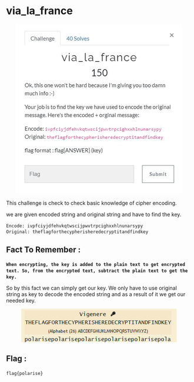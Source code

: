 # via_la_france 

<p align="center">
  <img  alt="via_la_france" src="https://github.com/VulnFreak/The-Cyber-Grabs-CTF/blob/master/Images/via_la_france.JPG">
</p>

This challenge is check to check basic knowledge of cipher encoding.

we are given encoded string and original string and have to find the key.

```
Encode: ivpfciyjdfehvkqtwscijpwvtrpcighxxhlnunarsypy
Original: theflagforthecypherisheredecryptitandfindkey
```

## Fact To Remember : 
**`When encrypting, the key is added to the plain text to get encrypted text. So, from the encrypted text, subtract the plain text to get the key.`**

So by this fact we can simply get our key. We only have to use original string as key to decode the encoded string and as a result of it we get our needed key.

<p align="center">
  <img  alt="key" src="https://github.com/VulnFreak/The-Cyber-Grabs-CTF/blob/master/Images/key.png">
</p>

## Flag :
`flag{polarise}`
